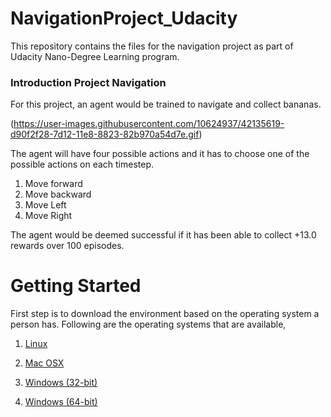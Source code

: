 # NavigationProject_Udacity
This repository contains the files for the navigation project as part of Udacity Nano-Degree Learning program.


### Introduction Project Navigation
For this project, an agent would be trained to navigate and collect bananas. 

(https://user-images.githubusercontent.com/10624937/42135619-d90f2f28-7d12-11e8-8823-82b970a54d7e.gif)

The agent will have four possible actions and it has to choose one of the possible actions on each timestep. 
1) Move forward
2) Move backward
3) Move Left
4) Move Right

The agent would be deemed successful if it has been able to collect +13.0 rewards over 100 episodes. 
# Getting Started
First step is to download the environment based on the operating system a person has. Following are the operating systems that are
available, 
1) [Linux](https://learn.udacity.com/nanodegrees/nd893/parts/cd0373/lessons/523b5d7a-053e-4627-a4ac-cee97b8a1ad0/concepts/4c1b4caf-2d7e-4d9f-b7e5-4f7b855f7f1e) 

2) [Mac OSX](https://learn.udacity.com/nanodegrees/nd893/parts/cd0373/lessons/523b5d7a-053e-4627-a4ac-cee97b8a1ad0/concepts/4c1b4caf-2d7e-4d9f-b7e5-4f7b855f7f1e)
   
3) [Windows (32-bit)](https://learn.udacity.com/nanodegrees/nd893/parts/cd0373/lessons/523b5d7a-053e-4627-a4ac-cee97b8a1ad0/concepts/4c1b4caf-2d7e-4d9f-b7e5-4f7b855f7f1e)

4) [Windows (64-bit)](https://learn.udacity.com/nanodegrees/nd893/parts/cd0373/lessons/523b5d7a-053e-4627-a4ac-cee97b8a1ad0/concepts/4c1b4caf-2d7e-4d9f-b7e5-4f7b855f7f1e)





